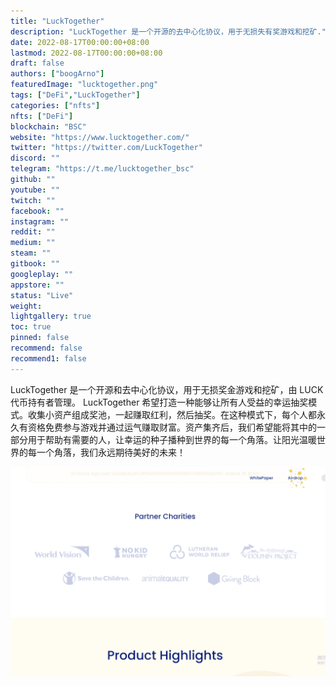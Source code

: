 ```yaml
---
title: "LuckTogether"
description: "LuckTogether 是一个开源的去中心化协议，用于无损失有奖游戏和挖矿."
date: 2022-08-17T00:00:00+08:00
lastmod: 2022-08-17T00:00:00+08:00
draft: false
authors: ["boogArno"]
featuredImage: "lucktogether.png"
tags: ["DeFi","LuckTogether"]
categories: ["nfts"]
nfts: ["DeFi"]
blockchain: "BSC"
website: "https://www.lucktogether.com/"
twitter: "https://twitter.com/LuckTogether"
discord: ""
telegram: "https://t.me/lucktogether_bsc"
github: ""
youtube: ""
twitch: ""
facebook: ""
instagram: ""
reddit: ""
medium: ""
steam: ""
gitbook: ""
googleplay: ""
appstore: ""
status: "Live"
weight: 
lightgallery: true
toc: true
pinned: false
recommend: false
recommend1: false
---
```

LuckTogether 是一个开源和去中心化协议，用于无损奖金游戏和挖矿，由 LUCK 代币持有者管理。
LuckTogether 希望打造一种能够让所有人受益的幸运抽奖模式。收集小资产组成奖池，一起赚取红利，然后抽奖。在这种模式下，每个人都永久有资格免费参与游戏并通过运气赚取财富。资产集齐后，我们希望能将其中的一部分用于帮助有需要的人，让幸运的种子播种到世界的每一个角落。让阳光温暖世界的每一个角落，我们永远期待美好的未来！

![lucktogether-dapp-defi-bsc-image2_4b1b926008e88a12a4f14c5d40ce31be](lucktogether-dapp-defi-bsc-image2_4b1b926008e88a12a4f14c5d40ce31be.png)